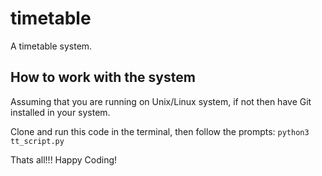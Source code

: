 # timetable
A timetable system.

## How to work with the system
Assuming that you are running on Unix/Linux system, if not then have Git installed in your system.

Clone and run this code in the terminal, then follow the prompts: `python3 tt_script.py`

Thats all!!! Happy Coding!